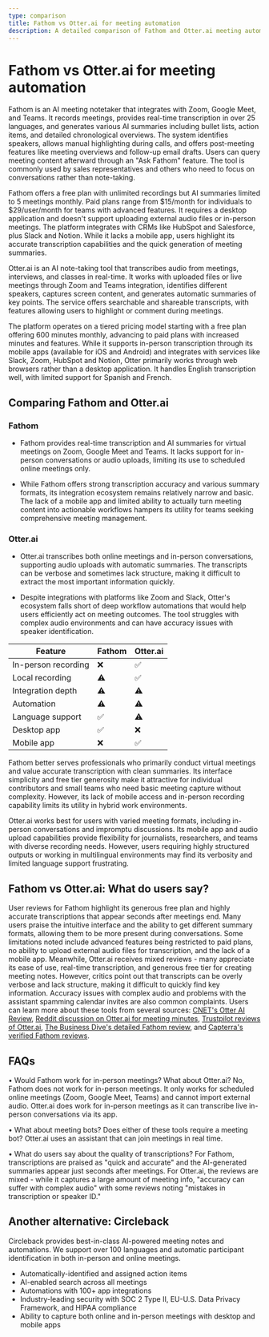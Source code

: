 ```yaml
---
type: comparison
title: Fathom vs Otter.ai for meeting automation
description: A detailed comparison of Fathom and Otter.ai meeting automation tools, analyzing features, pricing, integrations, and user experience for both virtual and in-person meetings.
---
```


# Fathom vs Otter.ai for meeting automation

Fathom is an AI meeting notetaker that integrates with Zoom, Google Meet, and Teams. It records meetings, provides real-time transcription in over 25 languages, and generates various AI summaries including bullet lists, action items, and detailed chronological overviews. The system identifies speakers, allows manual highlighting during calls, and offers post-meeting features like meeting overviews and follow-up email drafts. Users can query meeting content afterward through an "Ask Fathom" feature. The tool is commonly used by sales representatives and others who need to focus on conversations rather than note-taking.

Fathom offers a free plan with unlimited recordings but AI summaries limited to 5 meetings monthly. Paid plans range from $15/month for individuals to $29/user/month for teams with advanced features. It requires a desktop application and doesn't support uploading external audio files or in-person meetings. The platform integrates with CRMs like HubSpot and Salesforce, plus Slack and Notion. While it lacks a mobile app, users highlight its accurate transcription capabilities and the quick generation of meeting summaries.

Otter.ai is an AI note-taking tool that transcribes audio from meetings, interviews, and classes in real-time. It works with uploaded files or live meetings through Zoom and Teams integration, identifies different speakers, captures screen content, and generates automatic summaries of key points. The service offers searchable and shareable transcripts, with features allowing users to highlight or comment during meetings.

The platform operates on a tiered pricing model starting with a free plan offering 600 minutes monthly, advancing to paid plans with increased minutes and features. While it supports in-person transcription through its mobile apps (available for iOS and Android) and integrates with services like Slack, Zoom, HubSpot and Notion, Otter primarily works through web browsers rather than a desktop application. It handles English transcription well, with limited support for Spanish and French.

## Comparing Fathom and Otter.ai

### Fathom

* Fathom provides real-time transcription and AI summaries for virtual meetings on Zoom, Google Meet and Teams. It lacks support for in-person conversations or audio uploads, limiting its use to scheduled online meetings only. 

* While Fathom offers strong transcription accuracy and various summary formats, its integration ecosystem remains relatively narrow and basic. The lack of a mobile app and limited ability to actually turn meeting content into actionable workflows hampers its utility for teams seeking comprehensive meeting management.

### Otter.ai

* Otter.ai transcribes both online meetings and in-person conversations, supporting audio uploads with automatic summaries. The transcripts can be verbose and sometimes lack structure, making it difficult to extract the most important information quickly.

* Despite integrations with platforms like Zoom and Slack, Otter's ecosystem falls short of deep workflow automations that would help users efficiently act on meeting outcomes. The tool struggles with complex audio environments and can have accuracy issues with speaker identification.

| Feature | Fathom | Otter.ai |
|---------|--------|----------|
| In-person recording | ❌ | ✅ |
| Local recording | ⚠️ | ✅ |
| Integration depth | ⚠️ | ⚠️ |
| Automation | ⚠️ | ⚠️ |
| Language support | ✅ | ⚠️ |
| Desktop app | ✅ | ❌ |
| Mobile app | ❌ | ✅ |

Fathom better serves professionals who primarily conduct virtual meetings and value accurate transcription with clean summaries. Its interface simplicity and free tier generosity make it attractive for individual contributors and small teams who need basic meeting capture without complexity. However, its lack of mobile access and in-person recording capability limits its utility in hybrid work environments.

Otter.ai works best for users with varied meeting formats, including in-person conversations and impromptu discussions. Its mobile app and audio upload capabilities provide flexibility for journalists, researchers, and teams with diverse recording needs. However, users requiring highly structured outputs or working in multilingual environments may find its verbosity and limited language support frustrating.

## Fathom vs Otter.ai: What do users say?

User reviews for Fathom highlight its generous free plan and highly accurate transcriptions that appear seconds after meetings end. Many users praise the intuitive interface and the ability to get different summary formats, allowing them to be more present during conversations. Some limitations noted include advanced features being restricted to paid plans, no ability to upload external audio files for transcription, and the lack of a mobile app. Meanwhile, Otter.ai receives mixed reviews - many appreciate its ease of use, real-time transcription, and generous free tier for creating meeting notes. However, critics point out that transcripts can be overly verbose and lack structure, making it difficult to quickly find key information. Accuracy issues with complex audio and problems with the assistant spamming calendar invites are also common complaints. Users can learn more about these tools from several sources: [CNET's Otter AI Review](https://www.cnet.com/tech/services-and-software/otter-ai-review/), [Reddit discussion on Otter.ai for meeting minutes](https://www.reddit.com/r/ProductManagement/comments/1866ags/is_otterai_worth_it_for_meeting_minutes/), [Trustpilot reviews of Otter.ai](https://www.trustpilot.com/review/otter.ai), [The Business Dive's detailed Fathom review](https://thebusinessdive.com/fathom-review), and [Capterra's verified Fathom reviews](https://www.capterra.com/p/276054/Fathom/reviews/).

## FAQs 
• Would Fathom work for in-person meetings? What about Otter.ai?
No, Fathom does not work for in-person meetings. It only works for scheduled online meetings (Zoom, Google Meet, Teams) and cannot import external audio. Otter.ai does work for in-person meetings as it can transcribe live in-person conversations via its app.

• What about meeting bots? Does either of these tools require a meeting bot?
Otter.ai uses an assistant that can join meetings in real time.

• What do users say about the quality of transcriptions?
For Fathom, transcriptions are praised as "quick and accurate" and the AI-generated summaries appear just seconds after meetings. For Otter.ai, the reviews are mixed - while it captures a large amount of meeting info, "accuracy can suffer with complex audio" with some reviews noting "mistakes in transcription or speaker ID."

## Another alternative: Circleback
Circleback provides best-in-class AI-powered meeting notes and automations. We support over 100 languages and automatic participant identification in both in-person and online meetings.
* Automatically-identified and assigned action items
* AI-enabled search across all meetings
* Automations with 100+ app integrations
* Industry-leading security with SOC 2 Type II, EU-U.S. Data Privacy Framework, and HIPAA compliance
* Ability to capture both online and in-person meetings with desktop and mobile apps
